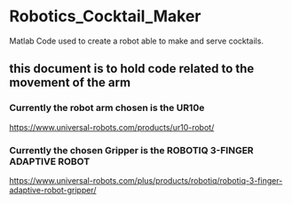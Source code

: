 # Robotics_Cocktail_Maker
Matlab Code used to create a robot able to make and serve cocktails.

## this document is to hold code related to the movement of the arm

### Currently the robot arm chosen is the UR10e
https://www.universal-robots.com/products/ur10-robot/

### Currently the chosen Gripper is the ROBOTIQ 3-FINGER ADAPTIVE ROBOT
https://www.universal-robots.com/plus/products/robotiq/robotiq-3-finger-adaptive-robot-gripper/


